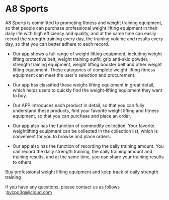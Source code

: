 # A8 Sports
A8 Sports is committed to promoting fitness and weight training equipment, so that people can purchase professional weight lifting equipment in their daily life with high efficiency and quality, and at the same time can easily record the strength training every day, the training volume and results every day, so that you can better adhere to each record.

- Our app shows a full range of weight lifting equipment, including weight lifting protective belt, weight training outfit, grip anti-skid powder, strength training equipment, weight lifting booster belt and other weight lifting equipment. These categories of complete weight lifting fitness equipment can meet the user's selection and procurement.

- Our app has classified these weight-lifting equipment in great detail, which helps users to quickly find the weight-lifting equipment they want to buy.

- Our APP introduces each product in detail, so that you can fully understand these products, find your favorite weight lifting and fitness equipment, so that you can purchase and place an order.

- Our app also has the function of commodity collection. Your favorite weightlifting equipment can be collected in the collection list, which is convenient for you to browse and place orders.

- Our app also has the function of recording the daily training amount. You can record the daily strength training, the daily training amount and training results, and at the same time, you can share your training results to others.

Buy professional weight lifting equipment and keep track of daily strength training

If you have any questions, please contact us as follows :bvcpo3q@icloud.com

